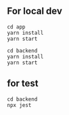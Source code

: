 ## For local dev 
```
cd app  
yarn install 
yarn start
```

```
cd backend
yarn install 
yarn start
```

## for test 
```
cd backend
npx jest
```
